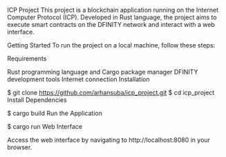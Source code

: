 ICP Project
This project is a blockchain application running on the Internet Computer Protocol (ICP). Developed in Rust language, the project aims to execute smart contracts on the DFINITY network and interact with a web interface.

Getting Started
To run the project on a local machine, follow these steps:

Requirements

Rust programming language and Cargo package manager
DFINITY development tools
Internet connection
Installation

$ git clone https://github.com/arhansuba/icp_project.git
$ cd icp_project
Install Dependencies

$ cargo build
Run the Application

$ cargo run
Web Interface

Access the web interface by navigating to http://localhost:8080 in your browser.
